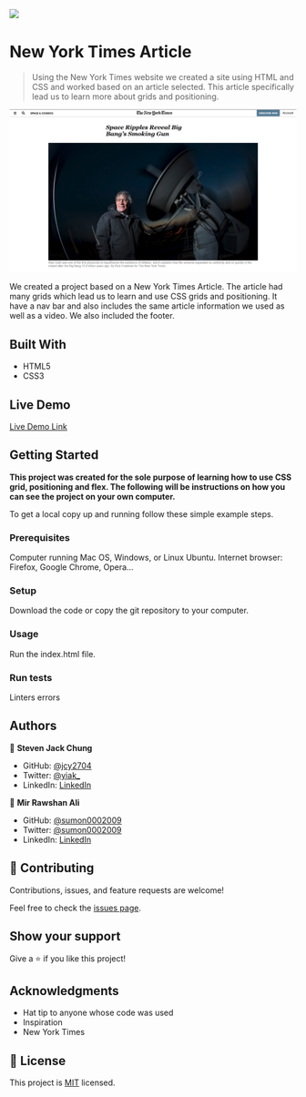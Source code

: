 ![](https://img.shields.io/badge/Microverse-blueviolet)

# New York Times Article

> Using the New York Times website we created a site using HTML and CSS and worked based on an article selected. This article specifically lead us to learn more about grids and positioning.

![screenshot](./Screenshot.png)

We created a project based on a New York Times Article. The article had many grids which lead us to learn and use CSS grids and positioning. It have a nav bar and also includes the same article information we used as well as a video. We also included the footer.

## Built With

- HTML5
- CSS3

## Live Demo

[Live Demo Link](https://rawcdn.githack.com/jcy2704/NYT-CSS/c94a47b12d3e8e59b1e3a215ca6bc208600fde81/index.html)


## Getting Started

**This project was created for the sole purpose of learning how to use CSS grid, positioning and flex. The following will be instructions on how you can see the project on your own computer.**


To get a local copy up and running follow these simple example steps.

### Prerequisites
Computer running Mac OS, Windows, or Linux Ubuntu.
Internet browser: Firefox, Google Chrome, Opera...

### Setup
Download the code or copy the git repository to your computer.

### Usage
Run the index.html file.

### Run tests
Linters errors



## Authors

👤 **Steven Jack Chung**

- GitHub: [@jcy2704](https://github.com/jcy2704)
- Twitter: [@yiak_](https://twitter.com/yiak_)
- LinkedIn: [LinkedIn](https://linkedin.com/stevenjchung)

👤 **Mir Rawshan Ali**

- GitHub: [@sumon0002009](https://github.com/sumon0002009)
- Twitter: [@sumon0002009](https://twitter.com/Sumon0002009)
- LinkedIn: [LinkedIn](https://www.linkedin.com/in/mir-rawshan-ali-27b6a5198/)

## 🤝 Contributing

Contributions, issues, and feature requests are welcome!

Feel free to check the [issues page](issues/).

## Show your support

Give a ⭐️ if you like this project!

## Acknowledgments

- Hat tip to anyone whose code was used
- Inspiration
- New York Times

## 📝 License

This project is [MIT](lic.url) licensed.
